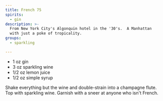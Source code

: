 ```yaml
---
title: French 75
spirits:
  - gin
description: >-
  From New York City's Algonquin hotel in the '30's.  A Manhattan
  with just a poke of tropicality.
groups:
  - sparkling

---
```


- 1 oz gin
- 3 oz sparkling wine
- 1/2 oz lemon juice
- 1/2 oz simple syrup

Shake everything but the wine and double-strain into a champagne flute.
Top with sparkling wine.  Garnish with a sneer at anyone who isn't French.
